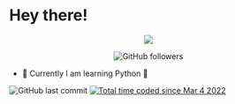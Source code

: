 # Hey there!

<p align="center">
 <img src="https://readme-typing-svg.herokuapp.com?size=24&color=3442D9&center=true&lines=Hallo;Bonjour;Hello;hej">
</p>

<p align="center">
 <img alt="GitHub followers" src="https://img.shields.io/github/followers/butterkeks1000?color=954c9b&label=Follower&logo=Github&style=for-the-badge">
</p>

- 🌱 Currently I am learning Python 🐍

<img alt="GitHub last commit" src="https://img.shields.io/github/last-commit/butterkeks1000/butterkeks1000?style=for-the-badge">
<a href="https://wakatime.com/@45a1e9ab-a802-4a11-8ccf-884ecd71bd9b"><img src="https://wakatime.com/badge/user/45a1e9ab-a802-4a11-8ccf-884ecd71bd9b.svg" alt="Total time coded since Mar 4 2022" /></a>
